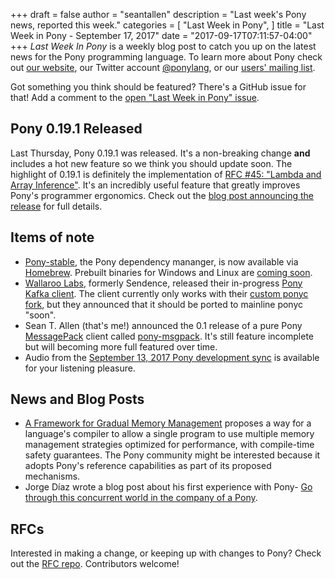+++
draft = false
author = "seantallen"
description = "Last week's Pony news, reported this week."
categories = [
    "Last Week in Pony",
]
title = "Last Week in Pony - September 17, 2017"
date = "2017-09-17T07:11:57-04:00"
+++
_Last Week In Pony_ is a weekly blog post to catch you up on the latest news for the Pony programming language. To learn more about Pony check out [our website](ponylang.io), our Twitter account [@ponylang](https://twitter.com/ponylang), or our [users' mailing list](https://pony.groups.io/g/user). 

Got something you think should be featured? There's a GitHub issue for that! Add a comment to the [open "Last Week in Pony" issue](https://github.com/ponylang/ponylang.github.io/issues?q=is%3Aissue+is%3Aopen+label%3Alast-week-in-pony).
<!--more-->


## Pony 0.19.1 Released

Last Thursday, Pony 0.19.1 was released. It's a non-breaking change **and** includes a hot new feature so we think you should update soon. The highlight of 0.19.1 is definitely the implementation of [RFC #45: "Lambda and Array Inference"](https://github.com/ponylang/rfcs/blob/master/text/0045-lambda-and-array-inference.md). It's an incredibly useful feature that greatly improves Pony's programmer ergonomics. Check out the [blog post announcing the release](https://www.ponylang.io/blog/2017/09/0.19.1-released/) for full details.

## Items of note

- [Pony-stable](https://github.com/ponylang/pony-stable), the Pony dependency mananger, is now available via [Homebrew](https://brew.sh/). Prebuilt binaries for Windows and Linux are [coming soon](https://github.com/ponylang/pony-stable/issues/26).
- [Wallaroo Labs](https://www.wallaroolabs.com/), formerly Sendence, released their in-progress [Pony Kafka client](https://github.com/WallarooLabs/pony-kafka). The client currently only works with their [custom ponyc fork](https://github.com/wallaroolabs/ponyc), but they announced that it should be ported to mainline ponyc "soon".
- Sean T. Allen (that's me!) announced the 0.1 release of a pure Pony [MessagePack](http://msgpack.org/index.html) client called [pony-msgpack](https://github.com/SeanTAllen/pony-msgpack/releases/tag/0.1). It's still feature incomplete but will becoming more full featured over time.
- Audio from the [September 13, 2017 Pony development sync](https://pony.groups.io/g/dev/files/Pony%20Sync/2017_09_13) is available for your listening pleasure.

## News and Blog Posts
  
- [A Framework for Gradual Memory Management](https://drive.google.com/file/d/0B_4wx_3dTGICWG1Ddk81Rnh0YzA/view) proposes a way for a language's compiler to allow a single program to use multiple memory management strategies optimized for performance, with compile-time safety guarantees. The Pony community might be interested because it adopts Pony's reference capabilities as part of its proposed mechanisms.
- Jorge Díaz wrote a blog post about his first experience with Pony- [Go through this concurrent world in the company of a Pony](https://medium.com/@jdia/go-through-this-concurrent-world-in-the-company-of-a-pony-f24bcf501855).

## RFCs

Interested in making a change, or keeping up with changes to Pony? Check out the [RFC repo](https://github.com/ponylang/rfcs). Contributors welcome!
